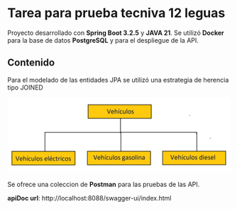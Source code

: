# Tarea para prueba tecniva 12 leguas

Proyecto desarrollado con **Spring Boot 3.2.5** y **JAVA 21**. Se utilizó **Docker** para la base de datos **PostgreSQL** y para el despliegue de la API.

## Contenido

Para el modelado de las entidades JPA se utilizó una estrategia de herencia tipo JOINED

<img src="./deer.png" alt="DER" width="1200">

Se ofrece una coleccion de **Postman** para las pruebas de las API.

**apiDoc url**: http://localhost:8088/swagger-ui/index.html